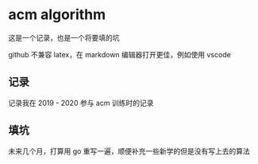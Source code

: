 # acm algorithm

这是一个记录，也是一个将要填的坑

github 不兼容 latex，在 markdown 编辑器打开更佳，例如使用 vscode

## 记录

记录我在 2019 - 2020 参与 acm 训练时的记录

## 填坑

未来几个月，打算用 go 重写一遍，顺便补充一些新学的但是没有写上去的算法
